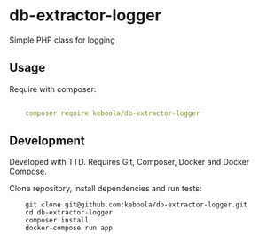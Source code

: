 # db-extractor-logger
Simple PHP class for logging

## Usage
Require with composer:

```yml

    composer require keboola/db-extractor-logger

```

## Development

Developed with TTD. Requires Git, Composer, Docker and Docker Compose.

Clone repository, install dependencies and run tests:
```
    git clone git@github.com:keboola/db-extractor-logger.git
    cd db-extractor-logger
    composer install
    docker-compose run app
```

